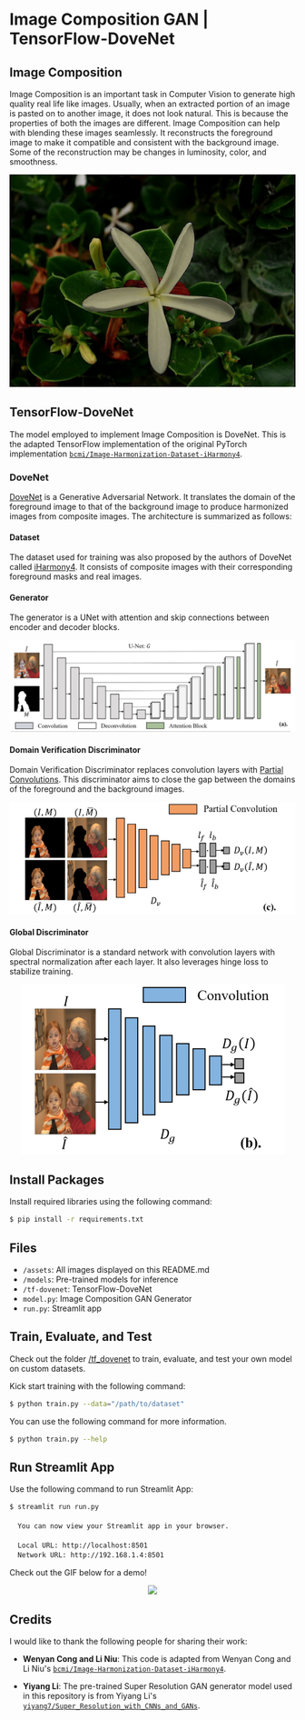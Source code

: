 # Image Composition GAN | TensorFlow-DoveNet


## Image Composition

Image Composition is an important task in Computer Vision to generate high quality real life like images. Usually, when an extracted portion of an image is pasted on to another image, it does not look natural. This is because the properties of both the images are different. Image Composition can help with blending these images seamlessly. It reconstructs the foreground image to make it compatible and consistent with the background image. Some of the reconstruction may be changes in luminosity, color, and smoothness.

<p align="center">
  <img src="./assets/preview.gif">
</p>


## TensorFlow-DoveNet

The model employed to implement Image Composition is DoveNet. This is the adapted TensorFlow implementation of the original PyTorch implementation [`bcmi/Image-Harmonization-Dataset-iHarmony4`](https://github.com/bcmi/Image-Harmonization-Dataset-iHarmony4).

### DoveNet

[DoveNet](https://arxiv.org/pdf/1911.13239.pdf) is a Generative Adversarial Network. It translates the domain of the foreground image to that of the background image to produce harmonized images from composite images. The architecture is summarized as follows:

#### Dataset

The dataset used for training was also proposed by the authors of DoveNet called [iHarmony4](https://cloud.bcmi.sjtu.edu.cn:5001/sharing/CCExSuoDA). It consists of composite images with their corresponding foreground masks and real images.

#### Generator

The generator is a UNet with attention and skip connections between encoder and decoder blocks.

<p align="center">
  <img src="./assets/Generator.png">
</p>

#### Domain Verification Discriminator

Domain Verification Discriminator replaces convolution layers with [Partial Convolutions](https://arxiv.org/pdf/1804.07723.pdf). This discriminator aims to close the gap between the domains of the foreground and the background images.

<p align="center">
  <img src="./assets/Domain-Verification-Discriminator.png">
</p>

#### Global Discriminator

Global Discriminator is a standard network with convolution layers with spectral normalization after each layer. It also leverages hinge loss to stabilize training.

<p align="center">
  <img src="./assets/Global-Discriminator.png">
</p>


## Install Packages

Install required libraries using the following command:
```bash
$ pip install -r requirements.txt
```


## Files

- `/assets`: All images displayed on this README.md
- `/models`: Pre-trained models for inference
- `/tf-dovenet`: TensorFlow-DoveNet
- `model.py`: Image Composition GAN Generator
- `run.py`: Streamlit app


## Train, Evaluate, and Test

Check out the folder [/tf_dovenet](/tf_dovenet) to train, evaluate, and test your own model on custom datasets.

Kick start training with the following command:
```bash
$ python train.py --data="/path/to/dataset"
```

You can use the following command for more information.
```bash
$ python train.py --help
```


## Run Streamlit App

Use the following command to run Streamlit App:
```bash
$ streamlit run run.py

  You can now view your Streamlit app in your browser.

  Local URL: http://localhost:8501
  Network URL: http://192.168.1.4:8501

```

Check out the GIF below for a demo!

<p align="center">
  <img src="app.gif">
</p>

## Credits

I would like to thank the following people for sharing their work:

- **Wenyan Cong and Li Niu**: This code is adapted from Wenyan Cong and Li Niu's [`bcmi/Image-Harmonization-Dataset-iHarmony4`](https://github.com/bcmi/Image-Harmonization-Dataset-iHarmony4).


- **Yiyang Li**: The pre-trained Super Resolution GAN generator model used in this repository is from Yiyang Li's [`yiyang7/Super_Resolution_with_CNNs_and_GANs`](https://github.com/yiyang7/Super_Resolution_with_CNNs_and_GANs).